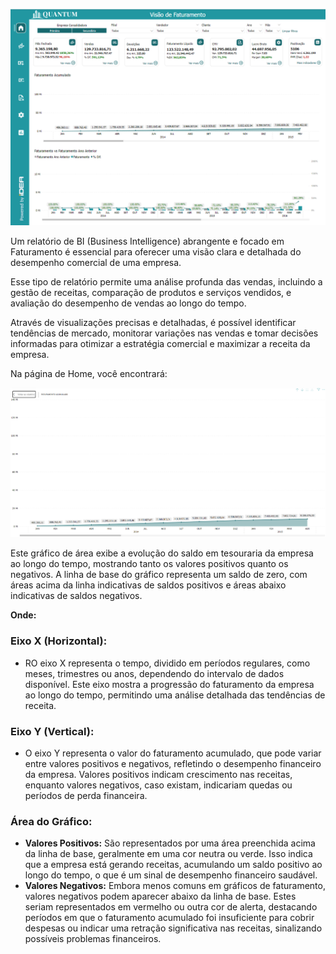 ![Home "Visão de Faturamento"](../../assets/home_invoicing.png)

Um relatório de BI (Business Intelligence) abrangente e focado em Faturamento é essencial para oferecer uma visão clara e detalhada do desempenho comercial de uma empresa.

Esse tipo de relatório permite uma análise profunda das vendas, incluindo a gestão de receitas, comparação de produtos e serviços vendidos, e avaliação do desempenho de vendas ao longo do tempo.

Através de visualizações precisas e detalhadas, é possível identificar tendências de mercado, monitorar variações nas vendas e tomar decisões informadas para otimizar a estratégia comercial e maximizar a receita da empresa.

Na página de Home, você encontrará:

![Faturamento Acumulado ao Longo do Tempo"](../../assets/invoice_accumulated.png)

Este gráfico de área exibe a evolução do saldo em tesouraria da empresa ao longo do tempo, mostrando tanto os valores positivos quanto os negativos. A linha de base do gráfico representa um saldo de zero, com áreas acima da linha 
indicativas de saldos positivos e áreas abaixo indicativas de saldos negativos.
 
**Onde:**

### Eixo X (Horizontal):
- RO eixo X representa o tempo, dividido em períodos regulares, como meses, trimestres ou anos, dependendo do intervalo de dados disponível. Este eixo mostra a progressão do faturamento da empresa ao longo do tempo, permitindo uma análise detalhada
das tendências de receita.

### Eixo Y (Vertical):
- O eixo Y representa o valor do faturamento acumulado, que pode variar entre valores positivos e negativos, refletindo o desempenho financeiro da empresa. Valores positivos indicam crescimento nas receitas, enquanto valores negativos, caso existam,
indicariam quedas ou períodos de perda financeira.

### Área do Gráfico:
- **Valores Positivos:** São representados por uma área preenchida acima da linha de base, geralmente em uma cor neutra ou verde. Isso indica que a empresa está gerando receitas, acumulando um saldo positivo ao longo do tempo, o que é um sinal de
desempenho financeiro saudável.
- **Valores Negativos:** Embora menos comuns em gráficos de faturamento, valores negativos podem aparecer abaixo da linha de base. Estes seriam representados em vermelho ou outra cor de alerta, destacando períodos em que o faturamento
acumulado foi insuficiente para cobrir despesas ou indicar uma retração significativa nas receitas, sinalizando possíveis problemas financeiros.


